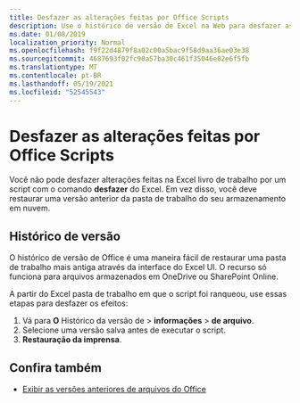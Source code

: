 ```yaml
---
title: Desfazer as alterações feitas por Office Scripts
description: Use o histórico de versão de Excel na Web para desfazer as alterações feitas executando um script.
ms.date: 01/08/2019
localization_priority: Normal
ms.openlocfilehash: f9f22d4879f8a02c00a5bac9f58d9aa36ae03e38
ms.sourcegitcommit: 4687693f02fc90a57ba30c461f35046e02e6f5fb
ms.translationtype: MT
ms.contentlocale: pt-BR
ms.lasthandoff: 05/19/2021
ms.locfileid: "52545543"
---
```

# <a name="undo-the-changes-made-by-office-scripts"></a>Desfazer as alterações feitas por Office Scripts

Você não pode desfazer alterações feitas na Excel livro de trabalho por um script com o comando **desfazer** do Excel. Em vez disso, você deve restaurar uma versão anterior da pasta de trabalho do seu armazenamento em nuvem.

## <a name="version-history"></a>Histórico de versão

O histórico de versão de Office é uma maneira fácil de restaurar uma pasta de trabalho mais antiga através da interface do Excel UI. O recurso só funciona para arquivos armazenados em OneDrive ou SharePoint Online.

A partir do Excel pasta de trabalho em que o script foi ranqueou, use essas etapas para desfazer os efeitos:

1. Vá para **O** Histórico da versão de  >  **informações**  >  **de arquivo**.
2. Selecione uma versão salva antes de executar o script.
3. **Restauração da imprensa**.

## <a name="see-also"></a>Confira também

- [Exibir as versões anteriores de arquivos do Office](https://support.office.com/article/View-previous-versions-of-Office-files-5c1e076f-a9c9-41b8-8ace-f77b9642e2c2#ID0EABBAAA=Web)
